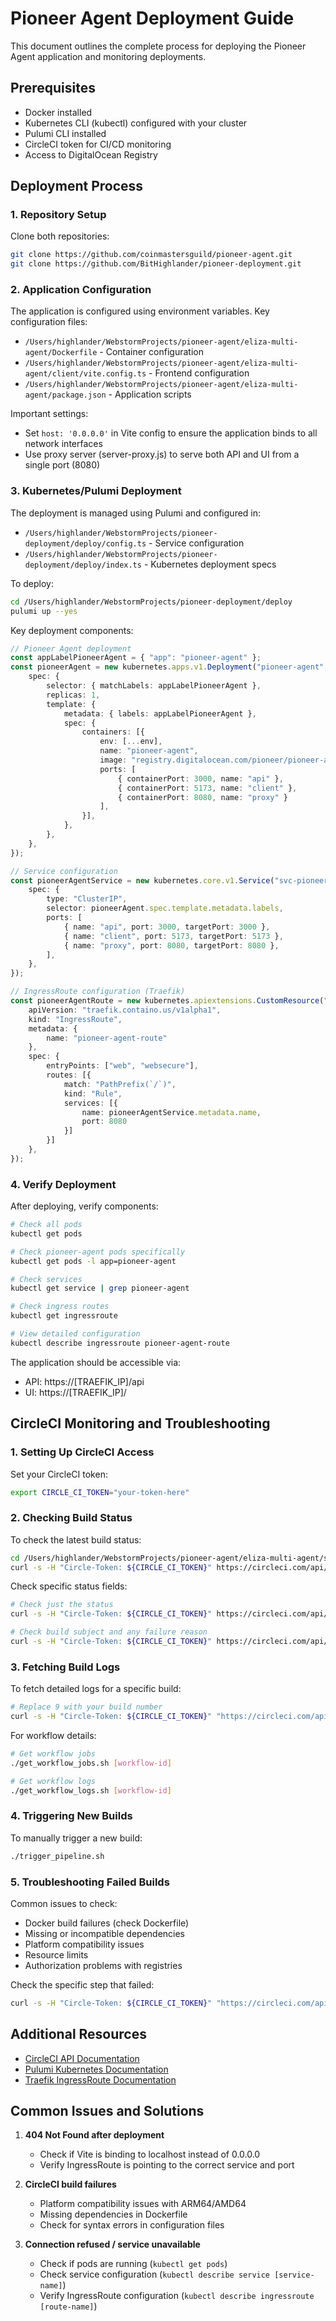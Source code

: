 # Pioneer Agent Deployment Guide

This document outlines the complete process for deploying the Pioneer Agent application and monitoring deployments.

## Prerequisites

- Docker installed
- Kubernetes CLI (kubectl) configured with your cluster
- Pulumi CLI installed
- CircleCI token for CI/CD monitoring
- Access to DigitalOcean Registry

## Deployment Process

### 1. Repository Setup

Clone both repositories:

```bash
git clone https://github.com/coinmastersguild/pioneer-agent.git
git clone https://github.com/BitHighlander/pioneer-deployment.git
```

### 2. Application Configuration

The application is configured using environment variables. Key configuration files:

- `/Users/highlander/WebstormProjects/pioneer-agent/eliza-multi-agent/Dockerfile` - Container configuration
- `/Users/highlander/WebstormProjects/pioneer-agent/eliza-multi-agent/client/vite.config.ts` - Frontend configuration
- `/Users/highlander/WebstormProjects/pioneer-agent/eliza-multi-agent/package.json` - Application scripts

Important settings:
- Set `host: '0.0.0.0'` in Vite config to ensure the application binds to all network interfaces
- Use proxy server (server-proxy.js) to serve both API and UI from a single port (8080)

### 3. Kubernetes/Pulumi Deployment

The deployment is managed using Pulumi and configured in:
- `/Users/highlander/WebstormProjects/pioneer-deployment/deploy/config.ts` - Service configuration
- `/Users/highlander/WebstormProjects/pioneer-deployment/deploy/index.ts` - Kubernetes deployment specs

To deploy:

```bash
cd /Users/highlander/WebstormProjects/pioneer-deployment/deploy
pulumi up --yes
```

Key deployment components:

```typescript
// Pioneer Agent deployment
const appLabelPioneerAgent = { "app": "pioneer-agent" };
const pioneerAgent = new kubernetes.apps.v1.Deployment("pioneer-agent", {
    spec: {
        selector: { matchLabels: appLabelPioneerAgent },
        replicas: 1,
        template: {
            metadata: { labels: appLabelPioneerAgent },
            spec: {
                containers: [{
                    env: [...env],
                    name: "pioneer-agent",
                    image: "registry.digitalocean.com/pioneer/pioneer-agent:latest",
                    ports: [
                        { containerPort: 3000, name: "api" },
                        { containerPort: 5173, name: "client" },
                        { containerPort: 8080, name: "proxy" }
                    ],
                }],
            },
        },
    },
});

// Service configuration
const pioneerAgentService = new kubernetes.core.v1.Service("svc-pioneer-agent", {
    spec: {
        type: "ClusterIP",
        selector: pioneerAgent.spec.template.metadata.labels,
        ports: [
            { name: "api", port: 3000, targetPort: 3000 },
            { name: "client", port: 5173, targetPort: 5173 },
            { name: "proxy", port: 8080, targetPort: 8080 },
        ],
    },
});

// IngressRoute configuration (Traefik)
const pioneerAgentRoute = new kubernetes.apiextensions.CustomResource("pioneer-agent-route", {
    apiVersion: "traefik.containo.us/v1alpha1",
    kind: "IngressRoute",
    metadata: {
        name: "pioneer-agent-route"
    },
    spec: {
        entryPoints: ["web", "websecure"],
        routes: [{
            match: "PathPrefix(`/`)",
            kind: "Rule",
            services: [{
                name: pioneerAgentService.metadata.name,
                port: 8080
            }]
        }]
    },
});
```

### 4. Verify Deployment

After deploying, verify components:

```bash
# Check all pods
kubectl get pods

# Check pioneer-agent pods specifically
kubectl get pods -l app=pioneer-agent

# Check services
kubectl get service | grep pioneer-agent

# Check ingress routes
kubectl get ingressroute

# View detailed configuration
kubectl describe ingressroute pioneer-agent-route
```

The application should be accessible via:
- API: https://[TRAEFIK_IP]/api
- UI: https://[TRAEFIK_IP]/ 

## CircleCI Monitoring and Troubleshooting

### 1. Setting Up CircleCI Access

Set your CircleCI token:

```bash
export CIRCLE_CI_TOKEN="your-token-here"
```

### 2. Checking Build Status

To check the latest build status:

```bash
cd /Users/highlander/WebstormProjects/pioneer-agent/eliza-multi-agent/scripts/circleci
curl -s -H "Circle-Token: ${CIRCLE_CI_TOKEN}" https://circleci.com/api/v1.1/project/github/coinmastersguild/pioneer-agent?limit=1 | jq '.[0]'
```

Check specific status fields:

```bash
# Check just the status
curl -s -H "Circle-Token: ${CIRCLE_CI_TOKEN}" https://circleci.com/api/v1.1/project/github/coinmastersguild/pioneer-agent?limit=1 | jq '.[0].status'

# Check build subject and any failure reason
curl -s -H "Circle-Token: ${CIRCLE_CI_TOKEN}" https://circleci.com/api/v1.1/project/github/coinmastersguild/pioneer-agent?limit=1 | jq '.[0].subject, .[0].fail_reason'
```

### 3. Fetching Build Logs

To fetch detailed logs for a specific build:

```bash
# Replace 9 with your build number
curl -s -H "Circle-Token: ${CIRCLE_CI_TOKEN}" "https://circleci.com/api/v1.1/project/github/coinmastersguild/pioneer-agent/9/output" | jq
```

For workflow details:

```bash
# Get workflow jobs 
./get_workflow_jobs.sh [workflow-id]

# Get workflow logs
./get_workflow_logs.sh [workflow-id]
```

### 4. Triggering New Builds

To manually trigger a new build:

```bash
./trigger_pipeline.sh
```

### 5. Troubleshooting Failed Builds

Common issues to check:
- Docker build failures (check Dockerfile)
- Missing or incompatible dependencies
- Platform compatibility issues
- Resource limits
- Authorization problems with registries

Check the specific step that failed:

```bash
curl -s -H "Circle-Token: ${CIRCLE_CI_TOKEN}" "https://circleci.com/api/v1.1/project/github/coinmastersguild/pioneer-agent/[build-number]/output" | jq '.[] | select(.message | contains("error"))'
```

## Additional Resources

- [CircleCI API Documentation](https://circleci.com/docs/api/v1/)
- [Pulumi Kubernetes Documentation](https://www.pulumi.com/registry/packages/kubernetes/)
- [Traefik IngressRoute Documentation](https://doc.traefik.io/traefik/routing/providers/kubernetes-crd/)

## Common Issues and Solutions

1. **404 Not Found after deployment**
   - Check if Vite is binding to localhost instead of 0.0.0.0
   - Verify IngressRoute is pointing to the correct service and port

2. **CircleCI build failures**
   - Platform compatibility issues with ARM64/AMD64
   - Missing dependencies in Dockerfile
   - Check for syntax errors in configuration files

3. **Connection refused / service unavailable**
   - Check if pods are running (`kubectl get pods`)
   - Check service configuration (`kubectl describe service [service-name]`)
   - Verify IngressRoute configuration (`kubectl describe ingressroute [route-name]`) 